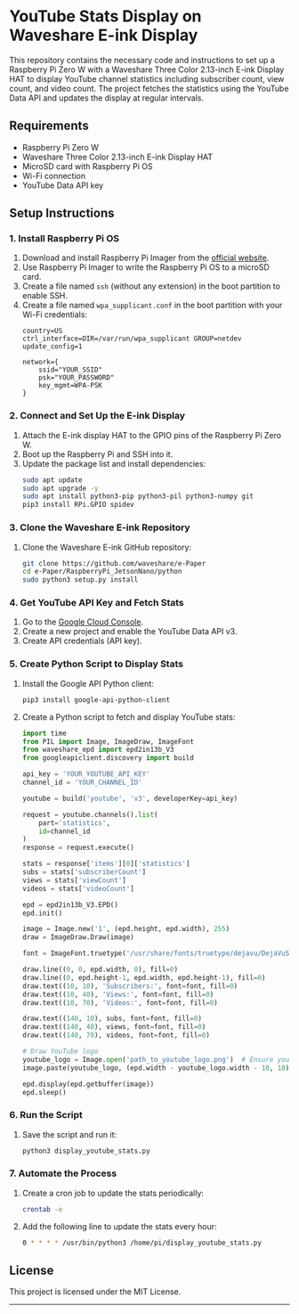 # YouTube Stats Display on Waveshare E-ink Display
This repository contains the necessary code and instructions to set up a Raspberry Pi Zero W with a Waveshare Three Color 2.13-inch E-ink Display HAT to display YouTube channel statistics including subscriber count, view count, and video count. The project fetches the statistics using the YouTube Data API and updates the display at regular intervals.

## Requirements

- Raspberry Pi Zero W
- Waveshare Three Color 2.13-inch E-ink Display HAT
- MicroSD card with Raspberry Pi OS
- Wi-Fi connection
- YouTube Data API key

## Setup Instructions

### 1. Install Raspberry Pi OS

1. Download and install Raspberry Pi Imager from the [official website](https://www.raspberrypi.org/software/).
2. Use Raspberry Pi Imager to write the Raspberry Pi OS to a microSD card.
3. Create a file named `ssh` (without any extension) in the boot partition to enable SSH.
4. Create a file named `wpa_supplicant.conf` in the boot partition with your Wi-Fi credentials:
    ```plaintext
    country=US
    ctrl_interface=DIR=/var/run/wpa_supplicant GROUP=netdev
    update_config=1

    network={
        ssid="YOUR_SSID"
        psk="YOUR_PASSWORD"
        key_mgmt=WPA-PSK
    }
    ```
### 2. Connect and Set Up the E-ink Display

1. Attach the E-ink display HAT to the GPIO pins of the Raspberry Pi Zero W.
2. Boot up the Raspberry Pi and SSH into it.
3. Update the package list and install dependencies:
    ```bash
    sudo apt update
    sudo apt upgrade -y
    sudo apt install python3-pip python3-pil python3-numpy git
    pip3 install RPi.GPIO spidev
    ```

### 3. Clone the Waveshare E-ink Repository

1. Clone the Waveshare E-ink GitHub repository:
    ```bash
    git clone https://github.com/waveshare/e-Paper
    cd e-Paper/RaspberryPi_JetsonNano/python
    sudo python3 setup.py install
    ```

### 4. Get YouTube API Key and Fetch Stats

1. Go to the [Google Cloud Console](https://console.cloud.google.com/).
2. Create a new project and enable the YouTube Data API v3.
3. Create API credentials (API key).

### 5. Create Python Script to Display Stats

1. Install the Google API Python client:
    ```bash
    pip3 install google-api-python-client
    ```
2. Create a Python script to fetch and display YouTube stats:
    ```python
    import time
    from PIL import Image, ImageDraw, ImageFont
    from waveshare_epd import epd2in13b_V3
    from googleapiclient.discovery import build

    api_key = 'YOUR_YOUTUBE_API_KEY'
    channel_id = 'YOUR_CHANNEL_ID'

    youtube = build('youtube', 'v3', developerKey=api_key)

    request = youtube.channels().list(
        part='statistics',
        id=channel_id
    )
    response = request.execute()

    stats = response['items'][0]['statistics']
    subs = stats['subscriberCount']
    views = stats['viewCount']
    videos = stats['videoCount']

    epd = epd2in13b_V3.EPD()
    epd.init()

    image = Image.new('1', (epd.height, epd.width), 255)
    draw = ImageDraw.Draw(image)

    font = ImageFont.truetype('/usr/share/fonts/truetype/dejavu/DejaVuSans-Bold.ttf', 18)

    draw.line((0, 0, epd.width, 0), fill=0)
    draw.line((0, epd.height-1, epd.width, epd.height-1), fill=0)
    draw.text((10, 10), 'Subscribers:', font=font, fill=0)
    draw.text((10, 40), 'Views:', font=font, fill=0)
    draw.text((10, 70), 'Videos:', font=font, fill=0)

    draw.text((140, 10), subs, font=font, fill=0)
    draw.text((140, 40), views, font=font, fill=0)
    draw.text((140, 70), videos, font=font, fill=0)

    # Draw YouTube logo
    youtube_logo = Image.open('path_to_youtube_logo.png')  # Ensure you have a logo file
    image.paste(youtube_logo, (epd.width - youtube_logo.width - 10, 10))

    epd.display(epd.getbuffer(image))
    epd.sleep()
    ```

### 6. Run the Script

1. Save the script and run it:
    ```bash
    python3 display_youtube_stats.py
    ```

### 7. Automate the Process

1. Create a cron job to update the stats periodically:
    ```bash
    crontab -e
    ```
2. Add the following line to update the stats every hour:
    ```bash
    0 * * * * /usr/bin/python3 /home/pi/display_youtube_stats.py
    ```

## License

This project is licensed under the MIT License.

---

